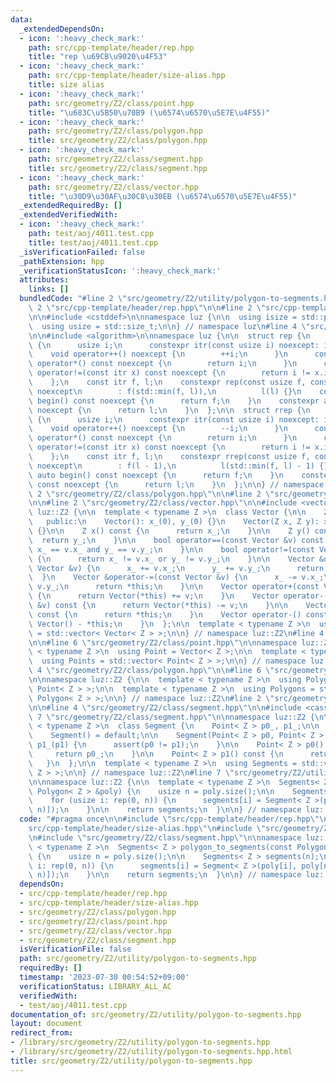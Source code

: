 ```yaml
---
data:
  _extendedDependsOn:
  - icon: ':heavy_check_mark:'
    path: src/cpp-template/header/rep.hpp
    title: "rep \u69CB\u9020\u4F53"
  - icon: ':heavy_check_mark:'
    path: src/cpp-template/header/size-alias.hpp
    title: size alias
  - icon: ':heavy_check_mark:'
    path: src/geometry/Z2/class/point.hpp
    title: "\u683C\u5B50\u70B9 (\u6574\u6570\u5E7E\u4F55)"
  - icon: ':heavy_check_mark:'
    path: src/geometry/Z2/class/polygon.hpp
    title: src/geometry/Z2/class/polygon.hpp
  - icon: ':heavy_check_mark:'
    path: src/geometry/Z2/class/segment.hpp
    title: src/geometry/Z2/class/segment.hpp
  - icon: ':heavy_check_mark:'
    path: src/geometry/Z2/class/vector.hpp
    title: "\u30D9\u30AF\u30C8\u30EB (\u6574\u6570\u5E7E\u4F55)"
  _extendedRequiredBy: []
  _extendedVerifiedWith:
  - icon: ':heavy_check_mark:'
    path: test/aoj/4011.test.cpp
    title: test/aoj/4011.test.cpp
  _isVerificationFailed: false
  _pathExtension: hpp
  _verificationStatusIcon: ':heavy_check_mark:'
  attributes:
    links: []
  bundledCode: "#line 2 \"src/geometry/Z2/utility/polygon-to-segments.hpp\"\n\n#line\
    \ 2 \"src/cpp-template/header/rep.hpp\"\n\n#line 2 \"src/cpp-template/header/size-alias.hpp\"\
    \n\n#include <cstddef>\n\nnamespace luz {\n\n  using isize = std::ptrdiff_t;\n\
    \  using usize = std::size_t;\n\n} // namespace luz\n#line 4 \"src/cpp-template/header/rep.hpp\"\
    \n\n#include <algorithm>\n\nnamespace luz {\n\n  struct rep {\n    struct itr\
    \ {\n      usize i;\n      constexpr itr(const usize i) noexcept: i(i) {}\n  \
    \    void operator++() noexcept {\n        ++i;\n      }\n      constexpr usize\
    \ operator*() const noexcept {\n        return i;\n      }\n      constexpr bool\
    \ operator!=(const itr x) const noexcept {\n        return i != x.i;\n      }\n\
    \    };\n    const itr f, l;\n    constexpr rep(const usize f, const usize l)\
    \ noexcept\n        : f(std::min(f, l)),\n          l(l) {}\n    constexpr auto\
    \ begin() const noexcept {\n      return f;\n    }\n    constexpr auto end() const\
    \ noexcept {\n      return l;\n    }\n  };\n\n  struct rrep {\n    struct itr\
    \ {\n      usize i;\n      constexpr itr(const usize i) noexcept: i(i) {}\n  \
    \    void operator++() noexcept {\n        --i;\n      }\n      constexpr usize\
    \ operator*() const noexcept {\n        return i;\n      }\n      constexpr bool\
    \ operator!=(const itr x) const noexcept {\n        return i != x.i;\n      }\n\
    \    };\n    const itr f, l;\n    constexpr rrep(const usize f, const usize l)\
    \ noexcept\n        : f(l - 1),\n          l(std::min(f, l) - 1) {}\n    constexpr\
    \ auto begin() const noexcept {\n      return f;\n    }\n    constexpr auto end()\
    \ const noexcept {\n      return l;\n    }\n  };\n\n} // namespace luz\n#line\
    \ 2 \"src/geometry/Z2/class/polygon.hpp\"\n\n#line 2 \"src/geometry/Z2/class/point.hpp\"\
    \n\n#line 2 \"src/geometry/Z2/class/vector.hpp\"\n\n#include <vector>\n\nnamespace\
    \ luz::Z2 {\n\n  template < typename Z >\n  class Vector {\n\n    Z x_, y_;\n\n\
    \   public:\n    Vector(): x_(0), y_(0) {}\n    Vector(Z x, Z y): x_(x), y_(y)\
    \ {}\n\n    Z x() const {\n      return x_;\n    }\n\n    Z y() const {\n    \
    \  return y_;\n    }\n\n    bool operator==(const Vector &v) const {\n      return\
    \ x_ == v.x_ and y_ == v.y_;\n    }\n\n    bool operator!=(const Vector &v) const\
    \ {\n      return x_ != v.x_ or y_ != v.y_;\n    }\n\n    Vector &operator+=(const\
    \ Vector &v) {\n      x_ += v.x_;\n      y_ += v.y_;\n      return *this;\n  \
    \  }\n    Vector &operator-=(const Vector &v) {\n      x_ -= v.x_;\n      y_ -=\
    \ v.y_;\n      return *this;\n    }\n\n    Vector operator+(const Vector &v) const\
    \ {\n      return Vector(*this) += v;\n    }\n    Vector operator-(const Vector\
    \ &v) const {\n      return Vector(*this) -= v;\n    }\n\n    Vector operator+()\
    \ const {\n      return *this;\n    }\n    Vector operator-() const {\n      return\
    \ Vector() - *this;\n    }\n  };\n\n  template < typename Z >\n  using Vectors\
    \ = std::vector< Vector< Z > >;\n\n} // namespace luz::Z2\n#line 4 \"src/geometry/Z2/class/point.hpp\"\
    \n\n#line 6 \"src/geometry/Z2/class/point.hpp\"\n\nnamespace luz::Z2 {\n\n  template\
    \ < typename Z >\n  using Point = Vector< Z >;\n\n  template < typename Z >\n\
    \  using Points = std::vector< Point< Z > >;\n\n} // namespace luz::Z2\n#line\
    \ 4 \"src/geometry/Z2/class/polygon.hpp\"\n\n#line 6 \"src/geometry/Z2/class/polygon.hpp\"\
    \n\nnamespace luz::Z2 {\n\n  template < typename Z >\n  using Polygon = std::vector<\
    \ Point< Z > >;\n\n  template < typename Z >\n  using Polygons = std::vector<\
    \ Polygon< Z > >;\n\n} // namespace luz::Z2\n#line 2 \"src/geometry/Z2/class/segment.hpp\"\
    \n\n#line 4 \"src/geometry/Z2/class/segment.hpp\"\n\n#include <cassert>\n#line\
    \ 7 \"src/geometry/Z2/class/segment.hpp\"\n\nnamespace luz::Z2 {\n\n  template\
    \ < typename Z >\n  class Segment {\n    Point< Z > p0_, p1_;\n\n   public:\n\
    \    Segment() = default;\n\n    Segment(Point< Z > p0, Point< Z > p1): p0_(p0),\
    \ p1_(p1) {\n      assert(p0 != p1);\n    }\n\n    Point< Z > p0() const {\n \
    \     return p0_;\n    }\n\n    Point< Z > p1() const {\n      return p1_;\n \
    \   }\n  };\n\n  template < typename Z >\n  using Segments = std::vector< Segment<\
    \ Z > >;\n\n} // namespace luz::Z2\n#line 7 \"src/geometry/Z2/utility/polygon-to-segments.hpp\"\
    \n\nnamespace luz::Z2 {\n\n  template < typename Z >\n  Segments< Z > polygon_to_segments(const\
    \ Polygon< Z > &poly) {\n    usize n = poly.size();\n\n    Segments< Z > segments(n);\n\
    \    for (usize i: rep(0, n)) {\n      segments[i] = Segment< Z >(poly[i], poly[next_idx(i,\
    \ n)]);\n    }\n\n    return segments;\n  }\n\n} // namespace luz::Z2\n"
  code: "#pragma once\n\n#include \"src/cpp-template/header/rep.hpp\"\n#include \"\
    src/cpp-template/header/size-alias.hpp\"\n#include \"src/geometry/Z2/class/polygon.hpp\"\
    \n#include \"src/geometry/Z2/class/segment.hpp\"\n\nnamespace luz::Z2 {\n\n  template\
    \ < typename Z >\n  Segments< Z > polygon_to_segments(const Polygon< Z > &poly)\
    \ {\n    usize n = poly.size();\n\n    Segments< Z > segments(n);\n    for (usize\
    \ i: rep(0, n)) {\n      segments[i] = Segment< Z >(poly[i], poly[next_idx(i,\
    \ n)]);\n    }\n\n    return segments;\n  }\n\n} // namespace luz::Z2\n"
  dependsOn:
  - src/cpp-template/header/rep.hpp
  - src/cpp-template/header/size-alias.hpp
  - src/geometry/Z2/class/polygon.hpp
  - src/geometry/Z2/class/point.hpp
  - src/geometry/Z2/class/vector.hpp
  - src/geometry/Z2/class/segment.hpp
  isVerificationFile: false
  path: src/geometry/Z2/utility/polygon-to-segments.hpp
  requiredBy: []
  timestamp: '2023-07-30 00:54:52+09:00'
  verificationStatus: LIBRARY_ALL_AC
  verifiedWith:
  - test/aoj/4011.test.cpp
documentation_of: src/geometry/Z2/utility/polygon-to-segments.hpp
layout: document
redirect_from:
- /library/src/geometry/Z2/utility/polygon-to-segments.hpp
- /library/src/geometry/Z2/utility/polygon-to-segments.hpp.html
title: src/geometry/Z2/utility/polygon-to-segments.hpp
---
```

